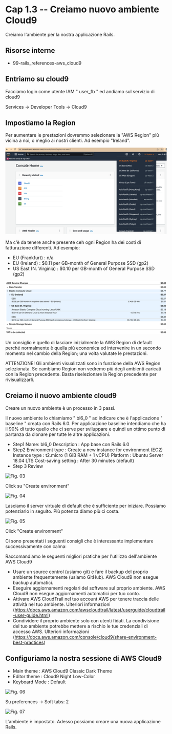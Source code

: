 # <a name="01-01-03"></a> Cap 1.3 -- Creiamo nuovo ambiente Cloud9

Creiamo l'ambiente per la nostra applicazione Rails.




## Risorse interne

- 99-rails_references-aws_cloud9




## Entriamo su cloud9

Facciamo login come utente IAM " user_fb " ed andiamo sul servizio di cloud9

Services -> Developer Tools -> Cloud9




## Impostiamo la Region

Per aumentare le prestazioni dovremmo selezionare la "AWS Region" più vicina a noi, o meglio ai nostri clienti. Ad esempio "Ireland".

![fig01](https://github.com/flaviobordonidev/leanpubabrandnewcms/blob/master/01-base/01-new_app/03_fig01-aws_region.png)

Ma c'è da tenere anche presente ceh ogni Region ha dei costi di fatturazione differenti. Ad esempio: 

* EU (Frankfurt)        : n/a
* EU (Ireland)          : $0.11 per GB-month of General Purpose SSD (gp2) 
* US East (N. Virginia) : $0.10 per GB-month of General Purpose SSD (gp2) 

![fig02](https://github.com/flaviobordonidev/leanpubabrandnewcms/blob/master/01-base/01-new_app/03_fig02-aws_billing.png)

Un consiglio è quello di lasciare inizialmente la AWS Region di default perché normalmente è quella più economica ed intervenire in un secondo momento nel cambio della Region; una volta valutate le prestazioni.

ATTENZIONE! Gli ambienti visualizzati sono in funzione della AWS Region selezionata. Se cambiamo Region non vedremo più degli ambienti caricati con la Region precedente. Basta riselezionare la Region precedente per rivisualizzarli.




## Creiamo il nuovo ambiente cloud9

Creare un nuovo ambiente è un processo in 3 passi.

Il nuovo ambiente lo chiamiamo " bl6_0 " ad indicare che è l'applicazione " baseline " creata con Rails 6.0.
Per applicazione baseline intendiamo che ha il 90% di tutto quello che ci serve per sviluppare e quindi un ottimo punto di partanza da clonare per tutte le altre applicazioni.


* Step1
    Name: bl6_0
    Description : App base con Rails 6.0
* Step2
    Environment type      : Create a new instance for environment (EC2)
    Instance type         : t2.micro (1 GiB RAM + 1 vCPU)
    Platform              : Ubuntu Server 18.04 LTS
    Cost-saving setting   : After 30 minutes (default)
* Step 3
    Review


![Fig. 03](chapters/01-base/01-new_app/03_fig03-aws_c9_new_environment_step1.png)

Click su "Create environment"


![Fig. 04](chapters/01-base/01-new_app/03_fig04-aws_c9_new_environment_step2.png)

Lasciamo il server virtuale di default che è sufficiente per iniziare. Possiamo potenziarlo in seguito. Più potenza diamo più ci costa.


![Fig. 05](chapters/01-base/01-new_app/03_fig05-aws_c9_new_environment_step3.png)

Click "Create environment"


Ci sono presentati i seguenti consigli che è interessante implementare successivamente con calma:

Raccomandiamo le seguenti migliori pratiche per l'utilizzo dell'ambiente AWS Cloud9

* Usare un source control (usiamo git) e fare il backup del proprio ambiente frequentemente (usiamo GitHub). AWS Cloud9 non esegue backup automatici.
* Eseguire aggiornamenti regolari del software sul proprio ambiente. AWS Cloud9 non esegue aggiornamenti automatici per tuo conto.
* Attivare AWS CloudTrail nel tuo account AWS per tenere traccia delle attività nel tuo ambiente. Ulteriori informazioni (https://docs.aws.amazon.com/awscloudtrail/latest/userguide/cloudtrail-user-guide.html)
* Condividere il proprio ambiente solo con utenti fidati. La condivisione del tuo ambiente potrebbe mettere a rischio le tue credenziali di accesso AWS. Ulteriori informazioni (https://docs.aws.amazon.com/console/cloud9/share-environment-best-practices)




## Configuriamo la nostra sessione di AWS Cloud9

* Main theme    : AWS Cloud9 Classic Dark Theme
* Editor theme  : Cloud9 Night Low-Color
* Keyboard Mode : Default

![Fig. 06](chapters/01-base/01-new_app/03_fig06-dark_theme.png)


Su preferences -> Soft tabs: 2

![Fig. 07](chapters/01-base/01-new_app/03_fig07-soft_tabs.png)


L'ambiente è impostato. Adesso possiamo creare una nuova applicazione Rails.
